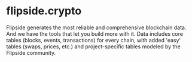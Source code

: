 # flipside.crypto

Flipside generates the most reliable and comprehensive blockchain data. And we have the tools that let you build more with it. Data includes core tables (blocks, events, transactions) for every chain, with added 'easy' tables (swaps, prices, etc.) and project-specific tables modeled by the Flipside community.
